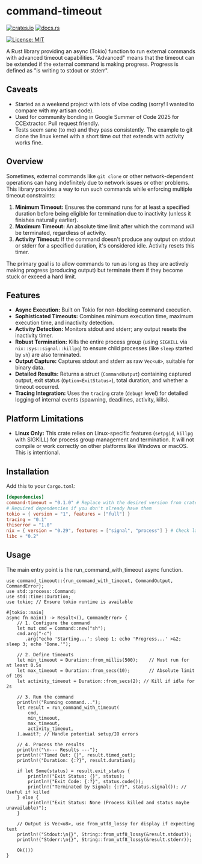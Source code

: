 # command-timeout

[![crates.io](https://img.shields.io/crates/v/command-timeout.svg)](https://crates.io/crates/command-timeout) <!-- Replace with actual badge once published -->
[![docs.rs](https://docs.rs/command-timeout/badge.svg)](https://docs.rs/command-timeout) <!-- Replace with actual badge once published -->
<!-- Add build status badge if using CI -->
[![License: MIT](https://img.shields.io/badge/License-MIT-blue.svg)](https://opensource.org/licenses/MIT)

A Rust library providing an async (Tokio) function to run external commands with advanced timeout capabilities. "Advanced" means that the timeout can be extended if the external
command is making progress. Progress is defined as "is writing to stdout or stderr". 

## Caveats

- Started as a weekend project with lots of vibe coding (sorry! I wanted to compare with my artisan code).
- Used for community bonding in Google Summer of Code 2025 for CCExtractor. Pull request friendly.
- Tests seem sane (to me) and they pass consistently. The example to git clone the linux kernel with a short time out that extends with activity works fine.

## Overview

Sometimes, external commands like `git clone` or other network-dependent operations can hang indefinitely due to network issues or other problems. This library provides a way to run such commands while enforcing multiple timeout constraints:

1.  **Minimum Timeout:** Ensures the command runs for at least a specified duration before being eligible for termination due to inactivity (unless it finishes naturally earlier).
2.  **Maximum Timeout:** An absolute time limit after which the command *will* be terminated, regardless of activity.
3.  **Activity Timeout:** If the command doesn't produce any output on stdout or stderr for a specified duration, it's considered idle. Activity resets this timer.

The primary goal is to allow commands to run as long as they are actively making progress (producing output) but terminate them if they become stuck or exceed a hard limit.

## Features

*   **Async Execution:** Built on Tokio for non-blocking command execution.
*   **Sophisticated Timeouts:** Combines minimum execution time, maximum execution time, and inactivity detection.
*   **Activity Detection:** Monitors stdout and stderr; any output resets the inactivity timer.
*   **Robust Termination:** Kills the entire process group (using `SIGKILL` via `nix::sys::signal::killpg`) to ensure child processes (like `sleep` started by `sh`) are also terminated.
*   **Output Capture:** Captures stdout and stderr as raw `Vec<u8>`, suitable for binary data.
*   **Detailed Results:** Returns a struct (`CommandOutput`) containing captured output, exit status (`Option<ExitStatus>`), total duration, and whether a timeout occurred.
*   **Tracing Integration:** Uses the `tracing` crate (`debug!` level) for detailed logging of internal events (spawning, deadlines, activity, kills).

## Platform Limitations

*   **Linux Only:** This crate relies on Linux-specific features (`setpgid`, `killpg` with SIGKILL) for process group management and termination. It will not compile or work correctly on other platforms like Windows or macOS. This is intentional.

## Installation

Add this to your `Cargo.toml`:

```toml
[dependencies]
command-timeout = "0.1.0" # Replace with the desired version from crates.io
# Required dependencies if you don't already have them
tokio = { version = "1", features = ["full"] }
tracing = "0.1"
thiserror = "1.0"
nix = { version = "0.29", features = ["signal", "process"] } # Check latest version
libc = "0.2"
```

## Usage

The main entry point is the run_command_with_timeout async function.

```   
use command_timeout::{run_command_with_timeout, CommandOutput, CommandError};
use std::process::Command;
use std::time::Duration;
use tokio; // Ensure tokio runtime is available

#[tokio::main]
async fn main() -> Result<(), CommandError> {
    // 1. Configure the command
    let mut cmd = Command::new("sh");
    cmd.arg("-c")
       .arg("echo 'Starting...'; sleep 1; echo 'Progress...' >&2; sleep 3; echo 'Done.'");

    // 2. Define timeouts
    let min_timeout = Duration::from_millis(500);    // Must run for at least 0.5s
    let max_timeout = Duration::from_secs(10);       // Absolute limit of 10s
    let activity_timeout = Duration::from_secs(2); // Kill if idle for 2s

    // 3. Run the command
    println!("Running command...");
    let result = run_command_with_timeout(
        cmd,
        min_timeout,
        max_timeout,
        activity_timeout,
    ).await?; // Handle potential setup/IO errors

    // 4. Process the results
    println!("\n--- Results ---");
    println!("Timed Out: {}", result.timed_out);
    println!("Duration: {:?}", result.duration);

    if let Some(status) = result.exit_status {
        println!("Exit Status: {}", status);
        println!("Exit Code: {:?}", status.code());
        println!("Terminated by Signal: {:?}", status.signal()); // Useful if killed
    } else {
        println!("Exit Status: None (Process killed and status maybe unavailable)");
    }

    // Output is Vec<u8>, use from_utf8_lossy for display if expecting text
    println!("Stdout:\n{}", String::from_utf8_lossy(&result.stdout));
    println!("Stderr:\n{}", String::from_utf8_lossy(&result.stderr));

    Ok(())
}
```